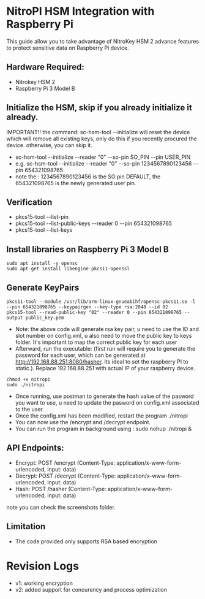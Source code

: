 # NitroPI HSM Integration with Raspberry Pi
This guide allow you to take advantage of NitroKey HSM 2 advance features to protect sensitive data on Raspberry Pi device.

## Hardware Required:

- Nitrokey HSM 2
- Raspberry Pi 3 Model B

## Initialize the HSM, skip if you already initialize it already.
IMPORTANT!!
the command: sc-hsm-tool --initialize will reset the device which will remove all existing keys, only do this if you recently procured the device. otherwise, you can skip it.

- sc-hsm-tool --initialize --reader "0" --so-pin SO_PIN --pin USER_PIN
- e.g.  sc-hsm-tool --initialize --reader "0" --so-pin 1234567890123456 --pin 654321098765
- note the : 1234567890123456 is the SO pin DEFAULT, the 654321098765 is the newly generated user pin.

## Verification
- pkcs15-tool --list-pin
- pkcs15-tool --list-public-keys --reader 0 --pin 654321098765
- pkcs15-tool --list-keys


## Install libraries on Raspberry Pi 3 Model B

```
sudo apt install -y opensc
sudo apt-get install libengine-pkcs11-openssl
```

## Generate KeyPairs
```
pkcs11-tool --module /usr/lib/arm-linux-gnueabihf/opensc-pkcs11.so -l --pin 654321098765 --keypairgen --key-type rsa:2048 --id 02
pkcs15-tool --read-public-key "02" --reader 0 --pin 654321098765 --output public_key.pem
```
- Note: the above code will generate rsa key pair, u need to use the ID and slot number on config.xml, u also need to move the public key to keys folder. It's important to  map the correct public key for each user
- Afterward, run the executable:   (first run will require you to generate the password for each user, which can be generated at http://192.168.88.251:8080/hasher. Its ideal to set the raspberry PI to static.). Replace 192.168.88.251 with actual IP of your raspberry device.
```
chmod +x nitropi
sudo ./nitropi
```
-  Once running, use postman to generate the hash value of the pasword you want to use, u need to update the pasword on config.xml associated to the user.
-  Once the config.xml has been modified, restart the program ./nitropi 
-  You can now use the /encrypt and /decrypt endpoint.
-  You can run the program in background using : sudo nohup ./nitropi &

## API Endpoints: 

- Encrypt: POST /encrypt (Content-Type: application/x-www-form-urlencoded, input: data)
- Decrypt: POST /decrypt (Content-Type: application/x-www-form-urlencoded, input: data)
- Hash: POST /hasher (Content-Type: application/x-www-form-urlencoded, input: data)

note you can check the screenshots folder.

## Limitation
- The code provided only supports RSA based encryption


# Revision Logs
- v1: working encryption
- v2: added support for concurency and process optimization 